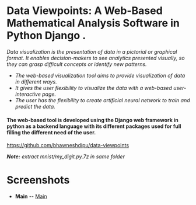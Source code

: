 # Data Viewpoints: A Web-Based Mathematical Analysis Software in Python Django .

 *Data visualization is the presentation of data in a pictorial or graphical format. It enables decision-makers to see analytics presented visually, so they can grasp difficult concepts or identify new patterns.*

- *The web-based visualization tool aims to provide visualization of data in different ways.*
- *It gives the user flexibility to visualize the data with a web-based user-interactive page.*
- *The user has the flexibility to create artificial neural network to train and predict the data.*

#### The web-based tool is developed using the Django web framework in python as a backend language with its different packages used for full filling the different need of the user.
https://github.com/bhawneshdipu/data-viewpoints

***Note:*** *extract mnist/my_digit.py.7z in same folder*

# Screenshots
  - **Main**
  --  [Main](https://raw.githubusercontent.com/bhawneshdipu/data-viewpoints/master/git-readme/main.png "Main")
